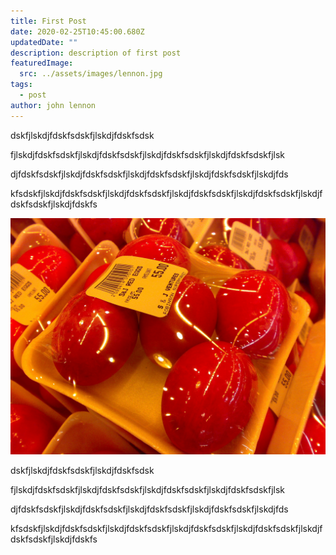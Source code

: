 ```yaml
---
title: First Post
date: 2020-02-25T10:45:00.680Z
updatedDate: ""
description: description of first post
featuredImage:
  src: ../assets/images/lennon.jpg
tags:
  - post
author: john lennon
---
```


dskfjlskdjfdskfsdskfjlskdjfdskfsdsk

fjlskdjfdskfsdskfjlskdjfdskfsdskfjlskdjfdskfsdskfjlskdjfdskfsdskfjlsk

djfdskfsdskfjlskdjfdskfsdskfjlskdjfdskfsdskfjlskdjfdskfsdskfjlskdjfds

kfsdskfjlskdjfdskfsdskfjlskdjfdskfsdskfjlskdjfdskfsdskfjlskdjfdskfsdskfjlskdjfdskfsdskfjlskdjfdskfs

![salty-egg](../assets/images/salty_egg.jpg "salty-eeg")

dskfjlskdjfdskfsdskfjlskdjfdskfsdsk

fjlskdjfdskfsdskfjlskdjfdskfsdskfjlskdjfdskfsdskfjlskdjfdskfsdskfjlsk

djfdskfsdskfjlskdjfdskfsdskfjlskdjfdskfsdskfjlskdjfdskfsdskfjlskdjfds

kfsdskfjlskdjfdskfsdskfjlskdjfdskfsdskfjlskdjfdskfsdskfjlskdjfdskfsdskfjlskdjfdskfsdskfjlskdjfdskfs
